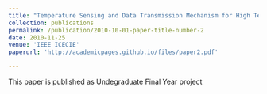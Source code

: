 ```yaml
---
title: "Temperature Sensing and Data Transmission Mechanism for High Temperature Applications"
collection: publications
permalink: /publication/2010-10-01-paper-title-number-2
date: 2010-11-25
venue: 'IEEE ICECIE'
paperurl: 'http://academicpages.github.io/files/paper2.pdf'

---
```

This paper is published as Undegraduate Final Year project
